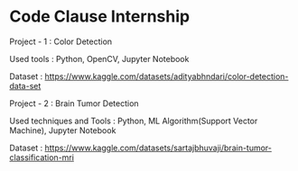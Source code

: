 # Code Clause Internship

 Project - 1 :
 Color Detection

 Used tools : Python, OpenCV, Jupyter Notebook
 
 Dataset : https://www.kaggle.com/datasets/adityabhndari/color-detection-data-set



 Project - 2 :
 Brain Tumor Detection

 Used techniques and Tools : Python, ML Algorithm(Support Vector Machine), Jupyter Notebook

 Dataset : https://www.kaggle.com/datasets/sartajbhuvaji/brain-tumor-classification-mri
